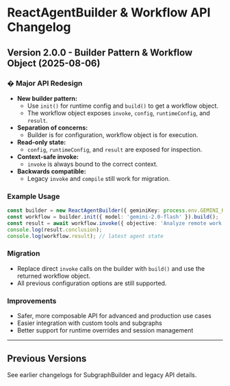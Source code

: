 # ReactAgentBuilder & Workflow API Changelog

## Version 2.0.0 - Builder Pattern & Workflow Object (2025-08-06)

### � Major API Redesign

- **New builder pattern:**
  - Use `init()` for runtime config and `build()` to get a workflow object.
  - The workflow object exposes `invoke`, `config`, `runtimeConfig`, and `result`.
- **Separation of concerns:**
  - Builder is for configuration, workflow object is for execution.
- **Read-only state:**
  - `config`, `runtimeConfig`, and `result` are exposed for inspection.
- **Context-safe invoke:**
  - `invoke` is always bound to the correct context.
- **Backwards compatible:**
  - Legacy `invoke` and `compile` still work for migration.

### Example Usage

```typescript
const builder = new ReactAgentBuilder({ geminiKey: process.env.GEMINI_KEY });
const workflow = builder.init({ model: 'gemini-2.0-flash' }).build();
const result = await workflow.invoke({ objective: 'Analyze remote work benefits and challenges' });
console.log(result.conclusion);
console.log(workflow.result); // latest agent state
```

### Migration
- Replace direct `invoke` calls on the builder with `build()` and use the returned workflow object.
- All previous configuration options are still supported.

### Improvements
- Safer, more composable API for advanced and production use cases
- Easier integration with custom tools and subgraphs
- Better support for runtime overrides and session management

---

## Previous Versions

See earlier changelogs for SubgraphBuilder and legacy API details.

